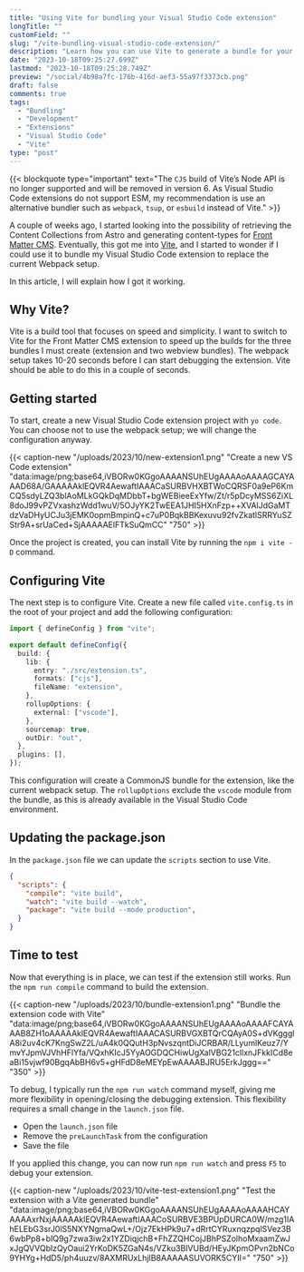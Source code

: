 ```yaml
---
title: "Using Vite for bundling your Visual Studio Code extension"
longTitle: ""
customField: ""
slug: "/vite-bundling-visual-studio-code-extension/"
description: "Learn how you can use Vite to generate a bundle for your Visual Studio Code extension."
date: "2023-10-18T09:25:27.699Z"
lastmod: "2023-10-18T09:25:28.749Z"
preview: "/social/4b98a7fc-176b-416d-aef3-55a97f3373cb.png"
draft: false
comments: true
tags:
  - "Bundling"
  - "Development"
  - "Extensions"
  - "Visual Studio Code"
  - "Vite"
type: "post"
---
```


{{< blockquote type="important" text="The `CJS` build of Vite’s Node API is no longer supported and will be removed in version 6. As Visual Studio Code extensions do not support ESM, my recommendation is use an alternative bundler such as `webpack`, `tsup`, or `esbuild` instead of Vite." >}}

A couple of weeks ago, I started looking into the possibility of retrieving the Content Collections from Astro and generating content-types for [Front Matter CMS](https://frontmatter.codes). Eventually, this got me into [Vite](https://vitejs.dev), and I started to wonder if I could use it to bundle my Visual Studio Code extension to replace the current Webpack setup.

In this article, I will explain how I got it working.

## Why Vite?

Vite is a build tool that focuses on speed and simplicity. I want to switch to Vite for the Front Matter CMS extension to speed up the builds for the three bundles I must create (extension and two webview bundles). The webpack setup takes 10-20 seconds before I can start debugging the extension. Vite should be able to do this in a couple of seconds.

## Getting started

To start, create a new Visual Studio Code extension project with `yo code`. You can choose not to use the webpack setup; we will change the configuration anyway.

{{< caption-new "/uploads/2023/10/new-extension1.png" "Create a new VS Code extension"  "data:image/png;base64,iVBORw0KGgoAAAANSUhEUgAAAAoAAAAGCAYAAAD68A/GAAAAAklEQVR4AewaftIAAACaSURBVHXBTWoCQRSF0a9eP6KmCQ5sdyLZQ3blAoMLkGQkDqMDbbT+bgWEBieeExYfw/Zt/r5pDcyMSS6ZiXL8doJ99vPZVxashzWdd1wuV/5OJyYK2TwEEA1JHI5HXnFzp++XVAlJdGaMTdzVaDHyUCJu3jEMK0opmBmpinQ+c7uP0BqkBBKexuvu92fvZkatlSRRYuSZStr9A+srUaCed+SjAAAAAElFTkSuQmCC" "750" >}}

Once the project is created, you can install Vite by running the `npm i vite -D` command.

## Configuring Vite

The next step is to configure Vite. Create a new file called `vite.config.ts` in the root of your project and add the following configuration:

```typescript 
import { defineConfig } from "vite";

export default defineConfig({
  build: {
    lib: {
      entry: "./src/extension.ts",
      formats: ["cjs"],
      fileName: "extension",
    },
    rollupOptions: {
      external: ["vscode"],
    },
    sourcemap: true,
    outDir: "out",
  },
  plugins: [],
});
```

This configuration will create a CommonJS bundle for the extension, like the current webpack setup. The `rollupOptions` exclude the `vscode` module from the bundle, as this is already available in the Visual Studio Code environment.

## Updating the package.json

In the `package.json` file we can update the `scripts` section to use Vite.

```json 
{
  "scripts": {
    "compile": "vite build",
    "watch": "vite build --watch",
    "package": "vite build --mode production",
  }
}
```

## Time to test

Now that everything is in place, we can test if the extension still works. Run the `npm run compile` command to build the extension.

{{< caption-new "/uploads/2023/10/bundle-extension1.png" "Bundle the extension code with Vite"  "data:image/png;base64,iVBORw0KGgoAAAANSUhEUgAAAAoAAAAFCAYAAAB8ZH1oAAAAAklEQVR4AewaftIAAACASURBVGXBTQrCQAyA0S+dVKggglA8i2uv4cK7KngSwZ2L/uA4k0QQutH3pNvszqntDiJCRBAR/LLyumlKeuz7/YmvYJpmVJVhHFlYfa/VQxhKIcJ5YyAOGDQCHiwUgXalVBG21cllxnJFkkICd8eaBi15vjwf90BgqAbBH6v5+gHFdD8eMEYpEwAAAABJRU5ErkJggg==" "350" >}}

To debug, I typically run the `npm run watch` command myself, giving me more flexibility in opening/closing the debugging extension. This flexibility requires a small change in the `launch.json` file. 

- Open the `launch.json` file
- Remove the `preLaunchTask` from the configuration
- Save the file

If you applied this change, you can now run `npm run watch` and press `F5` to debug your extension.

{{< caption-new "/uploads/2023/10/vite-test-extension1.png" "Test the extension with a Vite generated bundle"  "data:image/png;base64,iVBORw0KGgoAAAANSUhEUgAAAAoAAAAHCAYAAAAxrNxjAAAAAklEQVR4AewaftIAAACoSURBVE3BPUpDURCA0W/mzg1IAhELEbG3srJ0lS5NXYNgmaQwL+/Ojz7EkHPk9u7+dRrtCYRuxnqzpqlSVez3B6wbPp8+bIQ9g7zwa3iw2x1YZDiqjchB+FhZZQHCojJBhPSZolhoMxaamZwJxJgQVVQblzQyOaui2YrKoDK5ZGaN4s/VZku3BlVUBd/HEyJKpmOPvn2bNCo9YHYg+HdD5/ph4uuzv/8AXMRUxLhjIB8AAAAASUVORK5CYII=" "750" >}}
